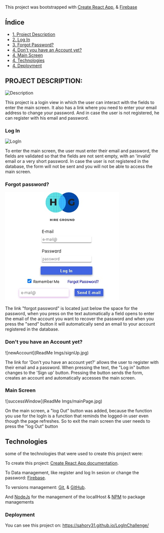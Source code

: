 This project was bootstrapped with [Create React App](https://github.com/facebook/create-react-app), & [Firebase](https://firebase.google.com/)

## Índice

* [1. Project Description](#PROJECT-DESCRIPTIONS)
* [2. Log In](#Log-In)
* [3. Forgot Password?](#Forgot-Password?)
* [4. Don't you have an Account yet?](#Don't-you-have-an-Account-yet?)
* [4. Main Screen](#Main-Screen)
* [4. Technologies](#Technologies)
* [4. Deployment](#Deployment)


## PROJECT DESCRIPTION:

![Description](mainScreen.jpg)

This project is a login view in which the user can interact with the fields to enter the main screen. It also has a link where you need to enter your email address to change your password. And in case the user is not registered, he can register with his email and password.

### Log In

![LogIn](errors.jpg)

To enter the main screen, the user must enter their email and password, the fields are validated so that the fields are not sent empty, with an 'invalid' email or a very short password. In case the user is not registered in the database, the form will not be sent and you will not be able to access the main screen.

### Forgot password?

![forgotPassword](ReadMeImgs/forgotPassword.jpg)

The link "forgot password" is located just below the space for the password, when you press on the text automatically a field opens to enter the email of the account you want to recover the password and when you press the "send" button it will automatically send an email to your account registered in the database.

### Don't you have an Account yet?

![newAccount](ReadMe Imgs/signUp.jpg)

The link for 'Don't you have an account yet?' allows the user to register with their email and a password. When pressing the text, the "Log in" button changes to the 'Sign up' button. Pressing the button sends the form, creates an account and automatically accesses the main screen.

### Main Screen

![successWindow](ReadMe Imgs/mainPage.jpg)

On the main screen, a "log Out" button was added, because the function you use for the logIn is a function that reminds the logged-in user even though the page refreshes. So to exit the main screen the user needs to press the "log Out" button

## Technologies

some of the technologies that were used to create this project were:

To create this project: [Create React App documentation](https://facebook.github.io/create-react-app/docs/getting-started).

To Data management, like register and log In sesion or change the password: [Firebase](https://firebase.google.com/).

To versions management: [Git](https://git-scm.com/), & [GitHub](https://github.com/).

And [NodeJs](https://nodejs.org/es/) for the management of the locallHost & [NPM](https://www.npmjs.com/) to package managements

### Deployment

You can see this project on: https://sahory31.github.io/LogInChallenge/
